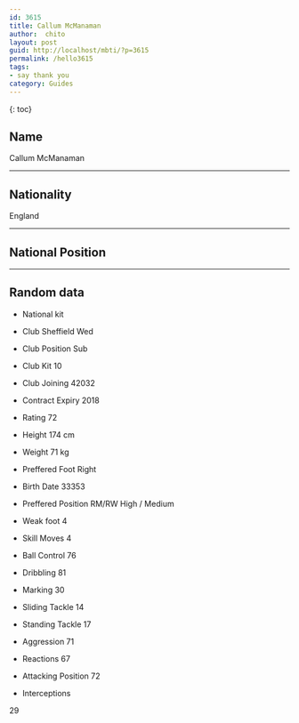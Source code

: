 ```yaml
---
id: 3615
title: Callum McManaman
author:  chito 
layout: post
guid: http://localhost/mbti/?p=3615
permalink: /hello3615
tags:
- say thank you
category: Guides
---
```



{: toc}


## Name  
Callum McManaman 

* * *

## Nationality  
England 

* * *

## National Position 

* * *

## Random data 

  * National kit 
  * Club 
Sheffield Wed 

  * Club Position 
Sub 

  * Club Kit 
10 

  * Club Joining 
42032 

  * Contract Expiry 
2018 

  * Rating 
72 

  * Height 
174 cm 

  * Weight 
71 kg 

  * Preffered Foot 
Right 

  * Birth Date 
33353 

  * Preffered Position 
RM/RW High / Medium 

  * Weak foot 
4 

  * Skill Moves 
4 

  * Ball Control 
76 

  * Dribbling 
81 

  * Marking 
30 

  * Sliding Tackle 
14 

  * Standing Tackle 
17 

  * Aggression 
71 

  * Reactions 
67 

  * Attacking Position 
72 

  * Interceptions 

29</ul>